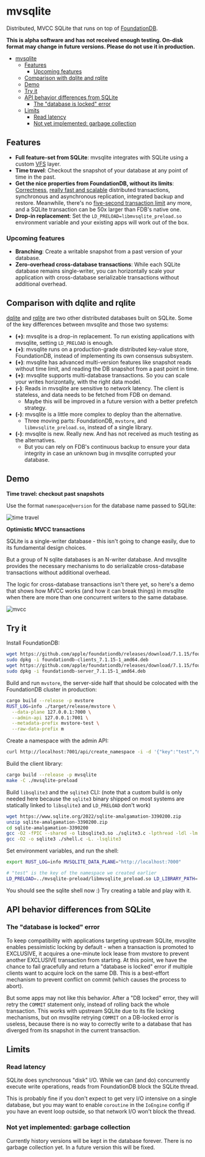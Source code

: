 # mvsqlite

Distributed, MVCC SQLite that runs on top of [FoundationDB](https://github.com/apple/foundationdb).

**This is alpha software and has not received enough testing. On-disk format may change in future versions. Please do not use it in production.**

- [mvsqlite](#mvsqlite)
  - [Features](#features)
    - [Upcoming features](#upcoming-features)
  - [Comparison with dqlite and rqlite](#comparison-with-dqlite-and-rqlite)
  - [Demo](#demo)
  - [Try it](#try-it)
  - [API behavior differences from SQLite](#api-behavior-differences-from-sqlite)
    - [The "database is locked" error](#the-database-is-locked-error)
  - [Limits](#limits)
    - [Read latency](#read-latency)
    - [Not yet implemented: garbage collection](#not-yet-implemented-garbage-collection)

## Features

- **Full feature-set from SQLite**: mvsqlite integrates with SQLite using a custom [VFS](https://www.sqlite.org/vfs.html) layer.
- **Time travel**: Checkout the snapshot of your database at any point of time in the past.
- **Get the nice properties from FoundationDB, without its limits**: [Correctness](https://apple.github.io/foundationdb/testing.html), [really fast and scalable](https://apple.github.io/foundationdb/performance.html) distributed transactions, synchronous and asynchronous replication, integrated backup and restore. Meanwhile, there's no [five-second transaction limit](https://apple.github.io/foundationdb/known-limitations.html) any more, and a SQLite transaction can be 50x larger than FDB's native one.
- **Drop-in replacement**: Set the `LD_PRELOAD=libmvsqlite_preload.so` environment variable and your existing apps will work out of the box.

### Upcoming features

- **Branching**: Create a writable snapshot from a past version of your database.
- **Zero-overhead cross-database transactions**: While each SQLite database remains single-writer, you can horizontally scale your application with cross-database serializable transactions without additional overhead.

## Comparison with dqlite and rqlite

[dqlite](https://github.com/canonical/dqlite) and [rqlite](https://github.com/rqlite/rqlite) are two other distributed databases built on SQLite. Some of the key differences between mvsqlite and those two systems:

- **(+)**: mvsqlite is a drop-in replacement. To run existing applications with mvsqlite, setting `LD_PRELOAD` is enough.
- **(+)**: mvsqlite runs on a production-grade distributed key-value store, FoundationDB, instead of implementing its own consensus subsystem.
- **(+)**: mvsqlite has advanced multi-version features like snapshot reads without time limit, and reading the DB snapshot from a past point in time.
- **(+)**: mvsqlite supports multi-database transactions. So you can scale your writes horizontally, with the right data model.
- **(-)**: Reads in mvsqlite are sensitive to network latency. The client is stateless, and data needs to be fetched from FDB on demand.
  - Maybe this will be improved in a future version with a better prefetch strategy.
- **(-)**: mvsqlite is a little more complex to deploy than the alternative.
  - Three moving parts: FoundationDB, `mvstore`, and `libmvsqlite_preload.so`, instead of a single library.
- **(-)**: mvsqlite is new. Really new. And has not received as much testing as the alternatives.
  - But you can rely on FDB's continuous backup to ensure your data integrity in case an unknown bug in mvsqlite corrupted your database.

## Demo

**Time travel: checkout past snapshots**

Use the format `namespace@version` for the database name passed to SQLite:

![time travel](https://img.planet.ink/zhy/2022-07-27-154fef13e84d-207ea4945637b054b98be711396adc94.png)

**Optimistic MVCC transactions**

SQLite is a single-writer database - this isn't going to change easily, due to its fundamental design choices.

But a group of N sqlite databases is an N-writer database. And mvsqlite provides the necessary mechanisms to do serializable cross-database transactions without additional overhead.

The logic for cross-database transactions isn't there yet, so here's a demo that shows how MVCC works (and how it can break things) in mvsqlite when there are more than one concurrent writers to the same database.

![mvcc](https://img.planet.ink/zhy/2022-07-27-154f742d16d0-5bb18e5c83df84a29f898f02067fbdb2.png)

## Try it

Install FoundationDB:

```bash
wget https://github.com/apple/foundationdb/releases/download/7.1.15/foundationdb-clients_7.1.15-1_amd64.deb
sudo dpkg -i foundationdb-clients_7.1.15-1_amd64.deb
wget https://github.com/apple/foundationdb/releases/download/7.1.15/foundationdb-server_7.1.15-1_amd64.deb
sudo dpkg -i foundationdb-server_7.1.15-1_amd64.deb
```

Build and run `mvstore`, the server-side half that should be colocated with the FoundationDB cluster in production:

```bash
cargo build --release -p mvstore
RUST_LOG=info ./target/release/mvstore \
  --data-plane 127.0.0.1:7000 \
  --admin-api 127.0.0.1:7001 \
  --metadata-prefix mvstore-test \
  --raw-data-prefix m
```

Create a namespace with the admin API:

```bash
curl http://localhost:7001/api/create_namespace -i -d '{"key":"test","metadata":""}'
```

Build the client library:

```bash
cargo build --release -p mvsqlite
make -C ./mvsqlite-preload
```

Build `libsqlite3` and the `sqlite3` CLI: (note that a custom build is only needed here because the `sqlite3` binary shipped on most systems are statically linked to `libsqlite3` and `LD_PRELOAD` don't work)

```bash
wget https://www.sqlite.org/2022/sqlite-amalgamation-3390200.zip
unzip sqlite-amalgamation-3390200.zip
cd sqlite-amalgamation-3390200
gcc -O2 -fPIC --shared -o libsqlite3.so ./sqlite3.c -lpthread -ldl -lm
gcc -O2 -o sqlite3 ./shell.c -L. -lsqlite3
```

Set environment variables, and run the shell:

```bash
export RUST_LOG=info MVSQLITE_DATA_PLANE="http://localhost:7000"

# "test" is the key of the namespace we created earlier
LD_PRELOAD=../mvsqlite-preload/libmvsqlite_preload.so LD_LIBRARY_PATH=. ./sqlite3 test
```

You should see the sqlite shell now :) Try creating a table and play with it.

## API behavior differences from SQLite

### The "database is locked" error

To keep compatibility with applications targeting upstream SQLite, mvsqlite enables pessimistic locking by default - when a transaction is promoted to EXCLUSIVE, it acquires a one-minute lock lease from mvstore to prevent another EXCLUSIVE transaction from starting. At this point, we have the chance to fail gracefully and return a "database is locked" error if multiple clients want to acquire lock on the same DB. This is a best-effort mechanism to prevent conflict on commit (which causes the process to abort).

But some apps may not like this behavior. After a "DB locked" error, they will retry the `COMMIT` statement only, instead of rolling back the whole transaction. This works with upstream SQLite due to its file locking mechanisms, but on mvsqlite retrying `COMMIT` on a DB-locked error is useless, because there is no way to correctly write to a database that has diverged from its snapshot in the current transaction.

## Limits

### Read latency

SQLite does synchronous "disk" I/O. While we can (and do) concurrently execute write operations, reads from FoundationDB block the SQLite thread.

This is probably fine if you don't expect to get very I/O intensive on a single database, but you may want to enable `coroutine` in the `IoEngine` config if you have an event loop outside, so that network I/O won't block the thread.

### Not yet implemented: garbage collection

Currently history versions will be kept in the database forever. There is no garbage collection yet. In a future version this will be fixed.
